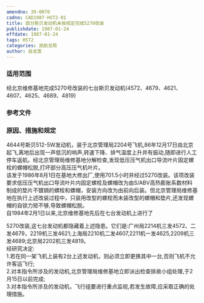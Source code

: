 ```yaml
---
amendno: 39-0070  
cadno: CAD1987-HST2-01  
title: 部分斯贝发动机未按规定完成5270改装  
publishdate: 1987-01-24  
effdate: 1987-01-24  
tags: HST2  
categories: 民航总局  
author: 岳龙宽  
---
```

  
### 适用范围  
经北京维修基地完成5270号改装的七台斯贝发动机(4572、4679、4621、4607、4625、4689、4819)  
  
<!--more-->  
### 参考文件  
  
### 原因、措施和规定  
4644号斯贝512-5W发动机，装于北京管理局2204号飞机,86年12月17日由北京起飞,离地后出现一声低沉的响声,转速下降、排气温度上升并有振动,随即进行人工停车返航。经北京管理局维修基地分解检查,发现低压压气机出口导流叶片固定螺栓的螺帽松脱,打坏部分高压压气机叶片。  
该发于1986年8月1日在基地大修出厂,使用701.5小时并经过5270改装。该项改装要求低压压气机出口导流叶片内固定螺栓及螺帽改为由S/ABV高热膨胀系数材料制成的垫片不镀镉的螺栓和螺帽，安装方向改为由前向后装。但北京管理局维修基地在执行上述改装过程中，只装用改型的螺栓而未装改型的螺帽和垫片,还发现螺帽的自锁力矩不够,导致螺帽松脱。  
    自1984年2月1日以来,北京维修基地先后在七台发动机上进行了  
    
5270改装,这七台发动机都隐藏着上述隐患。它们是:广州局2214机三发4572、二发4679，2219机三发4621;上海局2210机二发4607,2211机一发4625,2209机三发4689;北京局2202机三发4819。  
    经研究决定:  
    1.若在同一架飞机上装有2台上述发动机，则必须立即更换其中一台,否则飞机不允许客运飞行;  
    2.对本指令所涉及的发动机,北京管理局维修基地立即派出检查排故小组处理,于2月15日以前完成;  
    3.对本指令所涉及的发动机，飞行组要进行重点监视,若发生故障,应采取正确的处理措施。  
  
